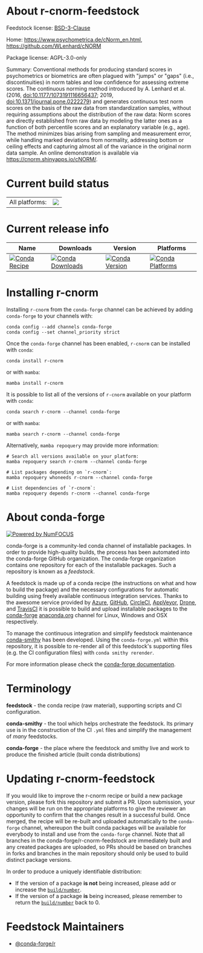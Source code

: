 About r-cnorm-feedstock
=======================

Feedstock license: [BSD-3-Clause](https://github.com/conda-forge/r-cnorm-feedstock/blob/main/LICENSE.txt)

Home: https://www.psychometrica.de/cNorm_en.html, https://github.com/WLenhard/cNORM

Package license: AGPL-3.0-only

Summary: Conventional methods for producing standard scores in psychometrics or biometrics are often plagued with "jumps" or "gaps" (i.e., discontinuities) in norm tables and low confidence for assessing extreme scores. The continuous norming method introduced by A. Lenhard et al. (2016, <doi:10.1177/1073191116656437>; 2019, <doi:10.1371/journal.pone.0222279>) and generates continuous test norm scores on the basis of the raw data from standardization samples, without requiring assumptions about the distribution of the raw data: Norm scores are directly established from raw data by modeling the latter ones as a function of both percentile scores and an explanatory variable (e.g., age). The method minimizes bias arising from sampling and measurement error, while handling marked deviations from normality, addressing bottom or ceiling effects and capturing almost all of the variance in the original norm data sample. An online demonstration is available via <https://cnorm.shinyapps.io/cNORM/>.

Current build status
====================


<table><tr><td>All platforms:</td>
    <td>
      <a href="https://dev.azure.com/conda-forge/feedstock-builds/_build/latest?definitionId=12955&branchName=main">
        <img src="https://dev.azure.com/conda-forge/feedstock-builds/_apis/build/status/r-cnorm-feedstock?branchName=main">
      </a>
    </td>
  </tr>
</table>

Current release info
====================

| Name | Downloads | Version | Platforms |
| --- | --- | --- | --- |
| [![Conda Recipe](https://img.shields.io/badge/recipe-r--cnorm-green.svg)](https://anaconda.org/conda-forge/r-cnorm) | [![Conda Downloads](https://img.shields.io/conda/dn/conda-forge/r-cnorm.svg)](https://anaconda.org/conda-forge/r-cnorm) | [![Conda Version](https://img.shields.io/conda/vn/conda-forge/r-cnorm.svg)](https://anaconda.org/conda-forge/r-cnorm) | [![Conda Platforms](https://img.shields.io/conda/pn/conda-forge/r-cnorm.svg)](https://anaconda.org/conda-forge/r-cnorm) |

Installing r-cnorm
==================

Installing `r-cnorm` from the `conda-forge` channel can be achieved by adding `conda-forge` to your channels with:

```
conda config --add channels conda-forge
conda config --set channel_priority strict
```

Once the `conda-forge` channel has been enabled, `r-cnorm` can be installed with `conda`:

```
conda install r-cnorm
```

or with `mamba`:

```
mamba install r-cnorm
```

It is possible to list all of the versions of `r-cnorm` available on your platform with `conda`:

```
conda search r-cnorm --channel conda-forge
```

or with `mamba`:

```
mamba search r-cnorm --channel conda-forge
```

Alternatively, `mamba repoquery` may provide more information:

```
# Search all versions available on your platform:
mamba repoquery search r-cnorm --channel conda-forge

# List packages depending on `r-cnorm`:
mamba repoquery whoneeds r-cnorm --channel conda-forge

# List dependencies of `r-cnorm`:
mamba repoquery depends r-cnorm --channel conda-forge
```


About conda-forge
=================

[![Powered by
NumFOCUS](https://img.shields.io/badge/powered%20by-NumFOCUS-orange.svg?style=flat&colorA=E1523D&colorB=007D8A)](https://numfocus.org)

conda-forge is a community-led conda channel of installable packages.
In order to provide high-quality builds, the process has been automated into the
conda-forge GitHub organization. The conda-forge organization contains one repository
for each of the installable packages. Such a repository is known as a *feedstock*.

A feedstock is made up of a conda recipe (the instructions on what and how to build
the package) and the necessary configurations for automatic building using freely
available continuous integration services. Thanks to the awesome service provided by
[Azure](https://azure.microsoft.com/en-us/services/devops/), [GitHub](https://github.com/),
[CircleCI](https://circleci.com/), [AppVeyor](https://www.appveyor.com/),
[Drone](https://cloud.drone.io/welcome), and [TravisCI](https://travis-ci.com/)
it is possible to build and upload installable packages to the
[conda-forge](https://anaconda.org/conda-forge) [anaconda.org](https://anaconda.org/)
channel for Linux, Windows and OSX respectively.

To manage the continuous integration and simplify feedstock maintenance
[conda-smithy](https://github.com/conda-forge/conda-smithy) has been developed.
Using the ``conda-forge.yml`` within this repository, it is possible to re-render all of
this feedstock's supporting files (e.g. the CI configuration files) with ``conda smithy rerender``.

For more information please check the [conda-forge documentation](https://conda-forge.org/docs/).

Terminology
===========

**feedstock** - the conda recipe (raw material), supporting scripts and CI configuration.

**conda-smithy** - the tool which helps orchestrate the feedstock.
                   Its primary use is in the construction of the CI ``.yml`` files
                   and simplify the management of *many* feedstocks.

**conda-forge** - the place where the feedstock and smithy live and work to
                  produce the finished article (built conda distributions)


Updating r-cnorm-feedstock
==========================

If you would like to improve the r-cnorm recipe or build a new
package version, please fork this repository and submit a PR. Upon submission,
your changes will be run on the appropriate platforms to give the reviewer an
opportunity to confirm that the changes result in a successful build. Once
merged, the recipe will be re-built and uploaded automatically to the
`conda-forge` channel, whereupon the built conda packages will be available for
everybody to install and use from the `conda-forge` channel.
Note that all branches in the conda-forge/r-cnorm-feedstock are
immediately built and any created packages are uploaded, so PRs should be based
on branches in forks and branches in the main repository should only be used to
build distinct package versions.

In order to produce a uniquely identifiable distribution:
 * If the version of a package **is not** being increased, please add or increase
   the [``build/number``](https://docs.conda.io/projects/conda-build/en/latest/resources/define-metadata.html#build-number-and-string).
 * If the version of a package **is** being increased, please remember to return
   the [``build/number``](https://docs.conda.io/projects/conda-build/en/latest/resources/define-metadata.html#build-number-and-string)
   back to 0.

Feedstock Maintainers
=====================

* [@conda-forge/r](https://github.com/conda-forge/r/)

